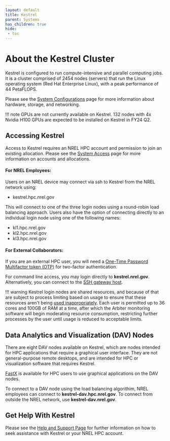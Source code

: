 ```yaml
---
layout: default
title: Kestrel
parent: Systems
has_children: true
hide:
 - toc
---
```


# About the Kestrel Cluster

Kestrel is configured to run compute-intensive and parallel computing jobs. It is a cluster comprised of 2454 nodes (servers) that run the Linux operating system (Red Hat Enterprise Linux), with a peak performance of 44 PetaFLOPS.

Please see the [System Configurations](../index.md) page for more information about hardware, storage, and networking.

!!! note
    GPUs are not currently available on Kestrel.  132 nodes with 4x Nvidia H100 GPUs are expected to be installed on Kestrel in FY24 Q2.   

## Accessing Kestrel
Access to Kestrel requires an NREL HPC account and permission to join an existing allocation. Please see the [System Access](https://www.nrel.gov/hpc/system-access.html) page for more information on accounts and allocations.

#### For NREL Employees:

Users on an NREL device may connect via ssh to Kestrel from the NREL network using:

* kestrel.hpc.nrel.gov

 This will connect to one of the three login nodes using a round-robin load balancing approach. Users also have the option of connecting directly to an individual login node using one of the following names: 

* kl1.hpc.nrel.gov
* kl2.hpc.nrel.gov
* kl3.hpc.nrel.gov

#### For External Collaborators:
If you are an external HPC user, you will need a [One-Time Password Multifactor token (OTP)](https://www.nrel.gov/hpc/multifactor-tokens.html) for two-factor authentication.

For command line access, you may login directly to **kestrel.nrel.gov**.  Alternatively, you can connect to the [SSH gateway host](https://www.nrel.gov/hpc/ssh-gateway-connection.html).

!!! warning
    Kestrel login nodes are shared resources, and because of that are subject to process limiting based on usage to ensure that these resources aren't being [used inappropriately](https://www.nrel.gov/hpc/inappropriate-use-policy.html). Each user is permitted up to 36 cores and 100GB of RAM at a time, after which the Arbiter monitoring software will begin moderating resource consumption, restricting further processes by the user until usage is reduced to acceptable limits.

## Data Analytics and Visualization (DAV) Nodes

There are eight DAV nodes available on Kestrel, which are nodes intended for HPC applications that require a graphical user interface.  They are not general-purpose remote desktops, and are intended for HPC or visualization software that requires Kestrel.

[FastX](https://nrel.github.io/HPC/Documentation/Viz_Analytics/virtualgl_fastx/) is available for HPC users to use graphical applications on the DAV nodes.

To connect to a DAV node using the load balancing algorithim, NREL employees can connect to **kestrel-dav.hpc.nrel.gov**. To connect from outside the NREL network, use **kestrel-dav.nrel.gov**. 


## Get Help With Kestrel
Please see the [Help and Support Page](../../help.md) for further information on how to seek assistance with Kestrel or your NREL HPC account. 
